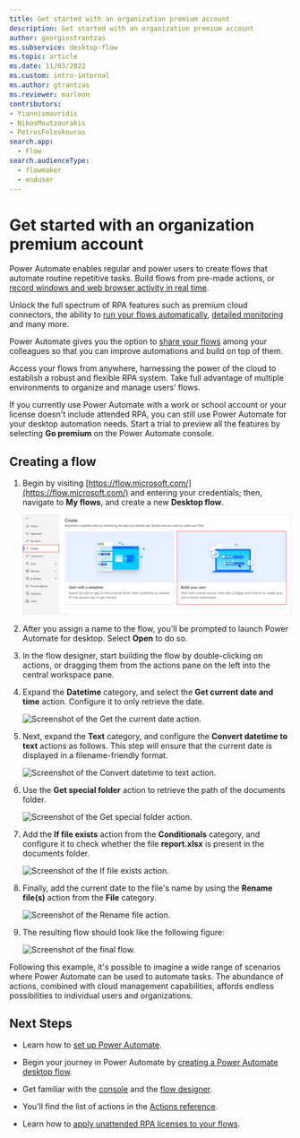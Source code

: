 ```yaml
---
title: Get started with an organization premium account
description: Get started with an organization premium account
author: georgiostrantzas
ms.subservice: desktop-flow
ms.topic: article
ms.date: 11/03/2022
ms.custom: intro-internal
ms.author: gtrantzas
ms.reviewer: marleon
contributors:
- Yiannismavridis
- NikosMoutzourakis
- PetrosFeleskouras
search.app: 
  - Flow
search.audienceType:
  - flowmaker
  - enduser
---
```


# Get started with an organization premium account

Power Automate enables regular and power users to create flows that automate routine repetitive tasks. Build flows from pre-made actions, or [record windows and web browser activity in real time](recording-flow.md).

Unlock the full spectrum of RPA features such as premium cloud connectors, the ability to [run your flows automatically](trigger-desktop-flows.md), [detailed monitoring](monitor-desktop-flow-runs.md) and many more.

Power Automate gives you the option to [share your flows](manage.md#share-desktop-flows) among your colleagues so that you can improve automations and build on top of them.

Access your flows from anywhere, harnessing the power of the cloud to establish a robust and flexible RPA system. Take full advantage of multiple environments to organize and manage users’ flows.

If you currently use Power Automate with a work or school account or your license doesn't include attended RPA, you can still use Power Automate for your desktop automation needs. Start a trial to preview all the features by selecting **Go premium** on the Power Automate console.

## Creating a flow

1. Begin by visiting [https://flow.microsoft.com/](https://flow.microsoft.com/) and entering your credentials; then, navigate to **My flows**, and create a new **Desktop flow**.

    ![Screenshot of the option to create a new desktop flow through the portal.](media\getting-started-org\create-new-desktop-flow.png)

1. After you assign a name to the flow, you'll be prompted to launch Power Automate for desktop. Select **Open** to do so.

1. In the flow designer, start building the flow by double-clicking on actions, or dragging them from the actions pane on the left into the central workspace pane.

1. Expand the **Datetime** category, and select the **Get current date and time** action. Configure it to only retrieve the date.

    ![Screenshot of the Get the current date action.](media\getting-started-org\get-current-date.png)

1. Next, expand the **Text** category, and configure the **Convert datetime to text** actions as follows. This step will ensure that the current date is displayed in a filename-friendly format.

    ![Screenshot of the Convert datetime to text action.](media\getting-started-org\convert-datetime-to-text.png)

1. Use the **Get special folder** action to retrieve the path of the documents folder.

    ![Screenshot of the Get special folder action.](media\getting-started-org\get-special-folder.png)

1. Add the **If file exists** action from the **Conditionals** category, and configure it to check whether the file **report.xlsx** is present in the documents folder.

    ![Screenshot of the If file exists action.](media\getting-started-org\if-report-exists.png)

1. Finally, add the current date to the file's name by using the **Rename file(s)** action from the **File** category.

    ![Screenshot of the Rename file action.](media\getting-started-org\rename-report.png)

1. The resulting flow should look like the following figure:

    ![Screenshot of the final flow.](media\getting-started-org\finished-flow.png)

Following this example, it's possible to imagine a wide range of scenarios where Power Automate can be used to automate tasks. The abundance of actions, combined with cloud management capabilities, affords endless possibilities to individual users and organizations.

## Next Steps

- Learn how to [set up Power Automate](setup.md).

- Begin your journey in Power Automate by [creating a Power Automate desktop flow](create-flow.md).

- Get familiar with the [console](console.md) and the [flow designer](flow-designer.md).

- You'll find the list of actions in the [Actions reference](actions-reference.md).

- Learn how to [apply unattended RPA licenses to your flows](../organization-q-and-a.md#power-automate-rpa-license).
